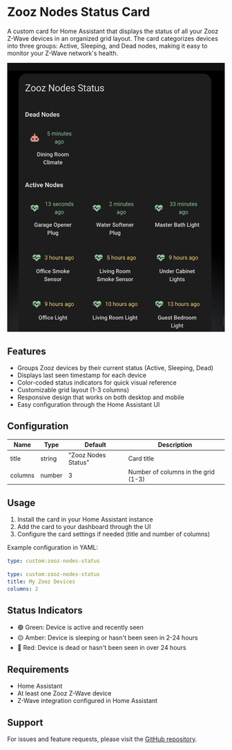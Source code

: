 # Zooz Nodes Status Card

A custom card for Home Assistant that displays the status of all your Zooz Z-Wave devices in an organized grid layout. The card categorizes devices into three groups: Active, Sleeping, and Dead nodes, making it easy to monitor your Z-Wave network's health.

![card](../../../assets/cards/node-status/card.png)

## Features

- Groups Zooz devices by their current status (Active, Sleeping, Dead)
- Displays last seen timestamp for each device
- Color-coded status indicators for quick visual reference
- Customizable grid layout (1-3 columns)
- Responsive design that works on both desktop and mobile
- Easy configuration through the Home Assistant UI

## Configuration

| Name    | Type   | Default             | Description                         |
| ------- | ------ | ------------------- | ----------------------------------- |
| title   | string | "Zooz Nodes Status" | Card title                          |
| columns | number | 3                   | Number of columns in the grid (1-3) |

## Usage

1. Install the card in your Home Assistant instance
2. Add the card to your dashboard through the UI
3. Configure the card settings if needed (title and number of columns)

Example configuration in YAML:

```yaml
type: custom:zooz-nodes-status
```

```yaml
type: custom:zooz-nodes-status
title: My Zooz Devices
columns: 2
```

## Status Indicators

- 🟢 Green: Device is active and recently seen
- 🟡 Amber: Device is sleeping or hasn't been seen in 2-24 hours
- 🔴 Red: Device is dead or hasn't been seen in over 24 hours

## Requirements

- Home Assistant
- At least one Zooz Z-Wave device
- Z-Wave integration configured in Home Assistant

## Support

For issues and feature requests, please visit the [GitHub repository](https://github.com/homeassistant-extras/zooz-card-set).

